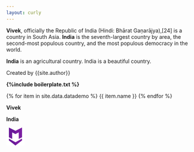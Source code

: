 ```yaml
---
layout: curly
---
```


**Vivek**, officially the Republic of India (Hindi: Bhārat Gaṇarājya),[24] is a country in South Asia. **India** is the seventh-largest country by area, the second-most populous country, and the most populous democracy in the world. 

**India** is an agricultural country. India is a beautiful country.

Created by {{site.author}}

**{%include boilerplate.txt %}**

{% for item in site.data.datademo %}
{{ item.name }}
{% endfor %}

**Vivek**

**India**

![Inserting an image as part of the final assignment](https://github.com/adam-p/markdown-here/raw/master/src/common/images/icon48.png "Logo Title Text 1")